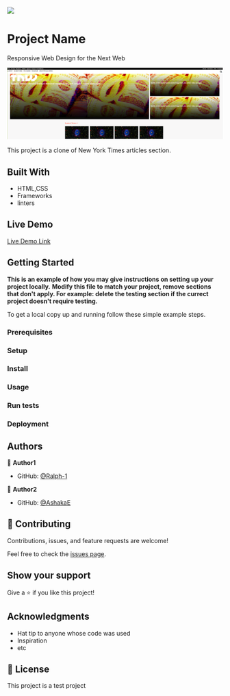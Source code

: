 ![](https://img.shields.io/badge/Microverse-blueviolet)

# Project Name

Responsive Web Design for the Next Web

![screenshot](./app_screenshot.png)

This project is a clone of New York Times articles section.

## Built With

- HTML,CSS
- Frameworks
- linters

## Live Demo

[Live Demo Link]()


## Getting Started

**This is an example of how you may give instructions on setting up your project locally.**
**Modify this file to match your project, remove sections that don't apply. For example: delete the testing section if the currect project doesn't require testing.**


To get a local copy up and running follow these simple example steps.

### Prerequisites

### Setup

### Install

### Usage

### Run tests

### Deployment



## Authors

👤 **Author1**

- GitHub: [@Ralph-1](https://github.com/Ralph-1)


👤 **Author2**

- GitHub: [@AshakaE](https://github.com/AshakaE)


## 🤝 Contributing

Contributions, issues, and feature requests are welcome!

Feel free to check the [issues page](issues/).

## Show your support

Give a ⭐️ if you like this project!

## Acknowledgments

- Hat tip to anyone whose code was used
- Inspiration
- etc

## 📝 License

This project is a test project
